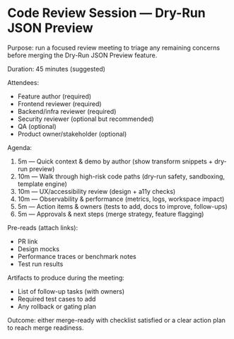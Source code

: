 # Code Review Session — Dry-Run JSON Preview

Purpose: run a focused review meeting to triage any remaining concerns before merging the Dry-Run JSON Preview feature.

Duration: 45 minutes (suggested)

Attendees:
- Feature author (required)
- Frontend reviewer (required)
- Backend/infra reviewer (required)
- Security reviewer (optional but recommended)
- QA (optional)
- Product owner/stakeholder (optional)

Agenda:
1. 5m — Quick context & demo by author (show transform snippets + dry-run preview)  
2. 10m — Walk through high-risk code paths (dry-run safety, sandboxing, template engine)  
3. 10m — UX/accessibility review (design + a11y checks)  
4. 10m — Observability & performance (metrics, logs, workspace impact)  
5. 5m — Action items & owners (tests to add, docs to improve, follow-ups)  
6. 5m — Approvals & next steps (merge strategy, feature flagging)

Pre-reads (attach links):
- PR link
- Design mocks
- Performance traces or benchmark notes
- Test run results

Artifacts to produce during the meeting:
- List of follow-up tasks (with owners)
- Required test cases to add
- Any rollback or gating plan

Outcome: either merge-ready with checklist satisfied or a clear action plan to reach merge readiness.
